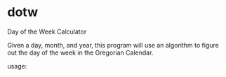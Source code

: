 # dotw 

Day of the Week Calculator

Given a day, month, and year, this program will use an algorithm to figure out the day of the week in the Gregorian Calendar.

usage:



